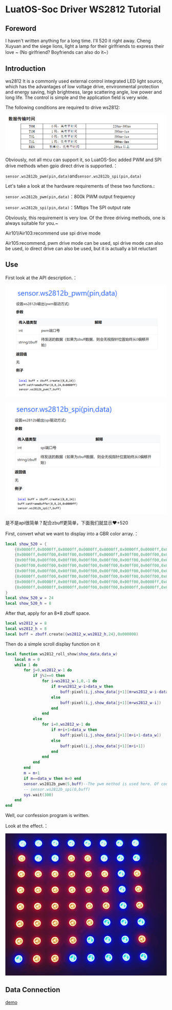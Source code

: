 # LuatOS-Soc Driver WS2812 Tutorial

## Foreword

I haven't written anything for a long time. I'll 520 it right away. Cheng Xuyuan and the siege lions, light a lamp for their girlfriends to express their love ~ (No girlfriend? Boyfriends can also do it~）

## Introduction

ws2812 It is a commonly used external control integrated LED light source, which has the advantages of low voltage drive, environmental protection and energy saving, high brightness, large scattering angle, low power and long life. The control is simple and the application field is very wide.

The following conditions are required to drive ws2812:

![1](1.png)

Obviously, not all mcu can support it, so LuatOS-Soc added PWM and SPI drive methods when gpio direct drive is supported.：

`sensor.ws2812b_pwm(pin,data)`and`sensor.ws2812b_spi(pin,data)`

Let's take a look at the hardware requirements of these two functions.:

`sensor.ws2812b_pwm(pin,data)`：800k PWM output frequency

`sensor.ws2812b_spi(pin,data)`：5Mbps The SPI output rate

Obviously, this requirement is very low. Of the three driving methods, one is always suitable for you.~



Air101/Air103:recommend use spi drive mode

Air105:recommend, pwm drive mode can be used, spi drive mode can also be used, io direct drive can also be used, but it is actually a bit reluctant

## Use

First look at the API description.：

![2](2.png)

![3](3.png)

是不是api很简单？配合zbuff更简单，下面我们就显示❤+520

First, convert what we want to display into a GBR color array.：

```lua
local show_520 = {
    {0x0000ff,0x0000ff,0x0000ff,0x0000ff,0x0000ff,0x0000ff,0x0000ff,0x0000ff,0x0000ff,0x0000ff,0x0000ff,0x0000ff,0x0000ff,0x0000ff,0x0000ff,0x0000ff,0x0000ff,0x0000ff,0x0000ff,0x0000ff,0x0000ff,0x0000ff,0x0000ff,0x0000ff},
    {0x0000ff,0x00ff00,0x00ff00,0x0000ff,0x0000ff,0x00ff00,0x00ff00,0x0000ff,0x0000ff,0x0000ff,0x0000ff,0x0000ff,0x0000ff,0x0000ff,0x0000ff,0x0000ff,0x0000ff,0x0000ff,0x0000ff,0x0000ff,0x0000ff,0x0000ff,0x0000ff,0x0000ff},
    {0x00ff00,0x00ff00,0x00ff00,0x00ff00,0x00ff00,0x00ff00,0x00ff00,0x00ff00,0x0000ff,0x00ff00,0x00ff00,0x00ff00,0x0000ff,0x00ff00,0x00ff00,0x00ff00,0x0000ff,0x00ff00,0x00ff00,0x00ff00,0x0000ff,0x0000ff,0x0000ff,0x0000ff},
    {0x00ff00,0x00ff00,0x00ff00,0x00ff00,0x00ff00,0x00ff00,0x00ff00,0x00ff00,0x0000ff,0x00ff00,0x0000ff,0x0000ff,0x0000ff,0x0000ff,0x0000ff,0x00ff00,0x0000ff,0x00ff00,0x0000ff,0x00ff00,0x0000ff,0x0000ff,0x0000ff,0x0000ff},
    {0x00ff00,0x00ff00,0x00ff00,0x00ff00,0x00ff00,0x00ff00,0x00ff00,0x00ff00,0x0000ff,0x00ff00,0x00ff00,0x00ff00,0x0000ff,0x00ff00,0x00ff00,0x00ff00,0x0000ff,0x00ff00,0x0000ff,0x00ff00,0x0000ff,0x0000ff,0x0000ff,0x0000ff},
    {0x0000ff,0x00ff00,0x00ff00,0x00ff00,0x00ff00,0x00ff00,0x00ff00,0x0000ff,0x0000ff,0x0000ff,0x0000ff,0x00ff00,0x0000ff,0x00ff00,0x0000ff,0x0000ff,0x0000ff,0x00ff00,0x0000ff,0x00ff00,0x0000ff,0x0000ff,0x0000ff,0x0000ff},
    {0x0000ff,0x0000ff,0x00ff00,0x00ff00,0x00ff00,0x00ff00,0x0000ff,0x0000ff,0x0000ff,0x00ff00,0x00ff00,0x00ff00,0x0000ff,0x00ff00,0x00ff00,0x00ff00,0x0000ff,0x00ff00,0x00ff00,0x00ff00,0x0000ff,0x0000ff,0x0000ff,0x0000ff},
    {0x0000ff,0x0000ff,0x0000ff,0x00ff00,0x00ff00,0x0000ff,0x0000ff,0x0000ff,0x0000ff,0x0000ff,0x0000ff,0x0000ff,0x0000ff,0x0000ff,0x0000ff,0x0000ff,0x0000ff,0x0000ff,0x0000ff,0x0000ff,0x0000ff,0x0000ff,0x0000ff,0x0000ff},
}
local show_520_w = 24
local show_520_h = 8
```

After that, apply for an 8*8 zbuff space.

```lua
local ws2812_w = 8
local ws2812_h = 8
local buff = zbuff.create({ws2812_w,ws2812_h,24},0x000000)
```

Then do a simple scroll display function on it

```lua
local function ws2812_roll_show(show_data,data_w)
    local m = 0
    while 1 do
        for j=0,ws2812_w-1 do
            if j%2==0 then
                for i=ws2812_w-1,0,-1 do
                    if m+ws2812_w-i>data_w then
                        buff:pixel(i,j,show_data[j+1][m+ws2812_w-i-data_w])
                    else
                        buff:pixel(i,j,show_data[j+1][m+ws2812_w-i])
                    end
                end
            else
                for i=0,ws2812_w-1 do
                    if m+i+1>data_w then
                        buff:pixel(i,j,show_data[j+1][m+i+1-data_w])
                    else
                        buff:pixel(i,j,show_data[j+1][m+i+1])
                    end
                end
            end
        end
        m = m+1
        if m==data_w then m=0 end
        sensor.ws2812b_pwm(5,buff)--The pwm method is used here. Of course, gpio and spi can also be used to view API details.wiki https://openluat.github.io/luatos-wiki-en/api/sensor.html
        -- sensor.ws2812b_spi(0,buff)
        sys.wait(300)
    end
end
```

Well, our confession program is written.

Look at the effect.：

![1](1.gif)

## Data Connection

[demo](https://gitee.com/openLuat/LuatOS/tree/master/demo/ws2812)
